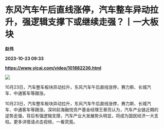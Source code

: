 # 东风汽车午后直线涨停，汽车整车异动拉升，强逻辑支撑下或继续走强？丨一大板块
**赵伟**

**2023-10-23 09:33**

**https://www.yicai.com/video/101882236.html**

![](http://imgcdn.yicai.com/vms-new/2023/10/5053e154-229f-4094-9813-895d30e5b45f.jpg) 

10月23日，汽车整车板块异动拉升，东风汽车午后直线涨停，赛力斯、长城汽车、中通客车等跟涨。

10月23日，汽车整车板块异动拉升，东风汽车午后直线涨停，赛力斯、长城汽车、中通客车等跟涨。深圳前海融悦资产基金经理王章亮认为，汽车产业链近期的逆势走强，背后有强逻辑支撑，汽车产业大发展势头明显，将成为国民经济一大支柱。更多详情请点击视频，一看究竟。